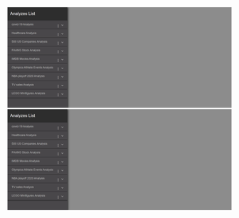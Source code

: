 
<p align="center">
  <img src="https://github.com/liatdavid2/analysis_system_angular4_code/blob/master/src/assets/images/screenshot/%E2%80%8F%E2%80%8Fdashboard.PNG?raw=truee" width="550" >
  <img src="https://github.com/liatdavid2/analysis_system_angular4_code/blob/master/src/assets/images/screenshot/%E2%80%8F%E2%80%8Fdashboard.PNG?raw=truee" width="550" >
</p>

